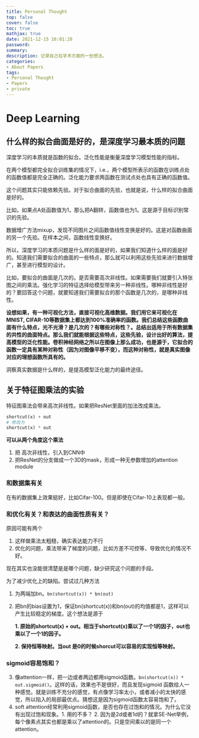 ```yaml
---
title: Personal Thought
top: false
cover: false
toc: true
mathjax: true
date: 2021-12-15 16:01:28
password:
summary:
description: 记录自己在学术方面的一些想法。
categories:
- About Papers
tags:
- Personal Thought
- Papers
- private
---
```




# Deep Learning

## 什么样的拟合曲面是好的，是深度学习最本质的问题

深度学习的本质就是函数的拟合。泛化性能是衡量深度学习模型性能的指标。

在两个模型都完全拟合训练集的情况下，i.e.，两个模型所表示的函数在训练点处的函数值都是完全正确的。泛化能力要求两函数在测试点处也具有正确的函数值。

这个问题其实只能依赖先验。对于拟合曲面的先验，也就是说，什么样的拟合曲面是好的。

比如，如果点A处函数值为1，那么把A翻转，函数值也为1。这是源于目标识别常识的先验。

数据增广方法mixup，发现不同图片之间函数值线性变换是好的。这是对函数曲面的另一个先验。在样本之间，函数线性变换好。

所以，深度学习的本质问题是什么样的面是好的，如果我们知道什么样的面是好的。知道我们需要拟合的曲面的一些特点，那么就可以利用这些先验来进行数据增广，甚至进行模型的设计。

比如，要拟合的曲面是几次的。是否需要高次非线性。如果需要我们就要引入特张图之间的乘法。强化学习的特征选择给模型带来另一种非线性。哪种非线性是好的？要回答这个问题，就要知道我们需要拟合的那个函数是几次的，是哪种非线性。

**设想如果，有一种可视化方法，直接可视化高维数据。我们用它来可视化在MNIST, CIFAR-10等数据集上都达到100%准确率的函数。我们总结这些函数曲面有什么特点，光不光滑？是几次的？有哪些对称性？。总结出适用于所有数据集的共性的曲面特点。那么我们就能根据这些特点，这些先验，设计出好的算法，提高模型的泛化性能。卷积神经网络之所以在图像上那么成功，也是源于，它拟合的函数一定具有某种对称性（因为对图像平移不变），而这种对称性，就是真实图像对应的理想函数所具有的。**

洞察真实数据是什么样的，是提高模型泛化能力的最终途径。



## 关于特征图乘法的实验

特征图乘法会带来高次非线性。如果把ResNet里面的加法改成乘法。

```python
shortcut(x) + out
# 修改为
shortcut(x) * out
```

**可以从两个角度这个乘法**

1. 把 高次非线性，引入到CNN中
2. 把ResNet的分支做成一个3D的mask，形成一种无参数增加的attention module

### 和数据集有关

在有的数据集上效果挺好，比如Cifar-100。但是即使在Cifar-10上表现都一般。

### 和优化有关？和表达的曲面性质有关？

原因可能有两个

1. 这样做乘法太粗糙，确实表达能力不行
2. 优化的问题，乘法带来了梯度的问题，比如方差不可控等，导致优化的情况不好。

现在其实也没能很清楚是是哪个问题，缺少研究这个问题的手段。

为了减少优化上的缺陷。尝试过几种方法

1. 为两端加bn。``bn(shortcut(x)) * bn(out)``

2. 把bn的bias设置为1，保证bn(shortcut(x))和bn(out)的均值都是1，这样可以产生比较稳定的梯度。这个想法是源于 

    **1. 原始的shortcut(x) + out。相当于shortcut(x)乘以了一个1的因子，out也乘以了一个1的因子。**

   **2. 保持恒等映射。当out 是0的时候shorcut可以容易的实现恒等映射。**

### sigmoid容易饱和？

3. 像attention一样，把一边或者两边都用sigmoid函数。``bn(shortcut(x)) * out.sigmoid()``。这样的话，效果也不是很好，而且发现sigmoid 函数给人一种感觉。就是训练不充分的感觉，有点像学习率太小，或者减小的太快的感觉，所以陷入的局部最优点。猜想这是因为sigmoid函数太容易饱和了。
4. soft attention经常利用sigmoid函数，是否也存在过饱和的情况。为什么它没有出现过饱和现象。1. 用的不多？ 2. 因为是2d或者1d的？就拿SE-Net举例，每个像素点其实也都是乘以了attention的。只是空间乘以的是同一个attention。




